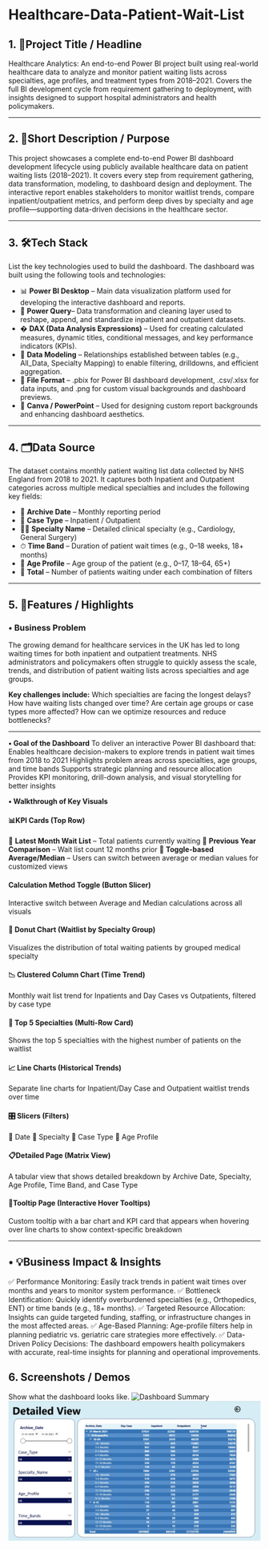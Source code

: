 # Healthcare-Data-Patient-Wait-List

## 1. 📌Project Title / Headline
 
Healthcare Analytics: An end-to-end Power BI project built using real-world healthcare data to analyze and monitor patient waiting lists across specialties, age profiles, and treatment types from 2018–2021. Covers the full BI development cycle from requirement gathering to deployment, with insights designed to support hospital administrators and health policymakers.

---

## 2. 🎯Short Description / Purpose
   
This project showcases a complete end-to-end Power BI dashboard development lifecycle using publicly available healthcare data on patient waiting lists (2018–2021). It covers every step from requirement gathering, data transformation, modeling, to dashboard design and deployment. The interactive report enables stakeholders to monitor waitlist trends, compare inpatient/outpatient metrics, and perform deep dives by specialty and age profile—supporting data-driven decisions in the healthcare sector.

---

## 3. 🛠️Tech Stack
List the key technologies used to build the dashboard.
The dashboard was built using the following tools and technologies:
-  📊 **Power BI Desktop** – Main data visualization platform used for developing the interactive dashboard and reports.
-  📂 **Power Query**– Data transformation and cleaning layer used to reshape, append, and standardize inpatient and outpatient datasets.
-  � **DAX (Data Analysis Expressions)** – Used for creating calculated measures, dynamic titles, conditional messages, and key performance indicators (KPIs).
-  📝 **Data Modeling** – Relationships established between tables (e.g., All_Data, Specialty Mapping) to enable filtering, drilldowns, and efficient aggregation.
-  📁 **File Format** – .pbix for Power BI dashboard development, .csv/.xlsx for data inputs, and .png for custom visual backgrounds and dashboard previews.
-  🎨 **Canva / PowerPoint** – Used for designing custom report backgrounds and enhancing dashboard aesthetics.

---

## 4. 🗂️Data Source
The dataset contains monthly patient waiting list data collected by NHS England from 2018 to 2021. It captures both Inpatient and Outpatient categories across multiple medical specialties and includes the following key fields:

- 📅 **Archive Date** – Monthly reporting period
- 🏥 **Case Type** – Inpatient / Outpatient
- 🧑‍⚕️ **Specialty Name** – Detailed clinical specialty (e.g., Cardiology, General Surgery)
- ⏱ **Time Band** – Duration of patient wait times (e.g., 0–18 weeks, 18+ months)
- 👶 **Age Profile** – Age group of the patient (e.g., 0–17, 18–64, 65+)
- 🔢 **Total** – Number of patients waiting under each combination of filters

---

## 5. 🌟Features / Highlights
### • Business Problem
The growing demand for healthcare services in the UK has led to long waiting times for both inpatient and outpatient treatments. NHS administrators and policymakers often struggle to quickly assess the scale, trends, and distribution of patient waiting lists across specialties and age groups.

**Key challenges include:**
Which specialties are facing the longest delays?
How have waiting lists changed over time?
Are certain age groups or case types more affected?
How can we optimize resources and reduce bottlenecks?

---

**• Goal of the Dashboard**
To deliver an interactive Power BI dashboard that:
Enables healthcare decision-makers to explore trends in patient wait times from 2018 to 2021
Highlights problem areas across specialties, age groups, and time bands
Supports strategic planning and resource allocation
Provides KPI monitoring, drill-down analysis, and visual storytelling for better insights

**• Walkthrough of Key Visuals**
#### 📊KPI Cards (Top Row)
🔹 **Latest Month Wait List** – Total patients currently waiting
🔹 **Previous Year Comparison** – Wait list count 12 months prior
🔹 **Toggle-based Average/Median** – Users can switch between average or median values for customized views

#### Calculation Method Toggle (Button Slicer)
Interactive switch between Average and Median calculations across all visuals

#### 🍩 Donut Chart (Waitlist by Specialty Group)
Visualizes the distribution of total waiting patients by grouped medical specialty

#### 📉 Clustered Column Chart (Time Trend)
Monthly wait list trend for Inpatients and Day Cases vs Outpatients, filtered by case type

#### 🏥 Top 5 Specialties (Multi-Row Card)
Shows the top 5 specialties with the highest number of patients on the waitlist

#### 📈 Line Charts (Historical Trends)
Separate line charts for Inpatient/Day Case and Outpatient waitlist trends over time

#### 🎛️ Slicers (Filters)

🔘 Date
🔘 Specialty
🔘 Case Type
🔘 Age Profile

#### 📋Detailed Page (Matrix View)
A tabular view that shows detailed breakdown by Archive Date, Specialty, Age Profile, Time Band, and Case Type

#### 🧭Tooltip Page (Interactive Hover Tooltips)
Custom tooltip with a bar chart and KPI card that appears when hovering over line charts to show context-specific breakdown

---

## • 💡Business Impact & Insights
✅ Performance Monitoring: Easily track trends in patient wait times over months and years to monitor system performance.
✅ Bottleneck Identification: Quickly identify overburdened specialties (e.g., Orthopedics, ENT) or time bands (e.g., 18+ months).
✅ Targeted Resource Allocation: Insights can guide targeted funding, staffing, or infrastructure changes in the most affected areas.
✅ Age-Based Planning: Age-profile filters help in planning pediatric vs. geriatric care strategies more effectively.
✅ Data-Driven Policy Decisions: The dashboard empowers health policymakers with accurate, real-time insights for planning and operational improvements.

## 6. Screenshots / Demos
Show what the dashboard looks like.
![Dashboard Summary]([images/dashboard-summary.png](https://github.com/Shantanu025/Healthcare-Data-Patient-Wait-List/blob/main/Waitlist%20Overview.jpg))
![Detailed Matrix View](https://github.com/Shantanu025/Healthcare-Data-Patient-Wait-List/blob/main/Detailed%20View.jpg)
